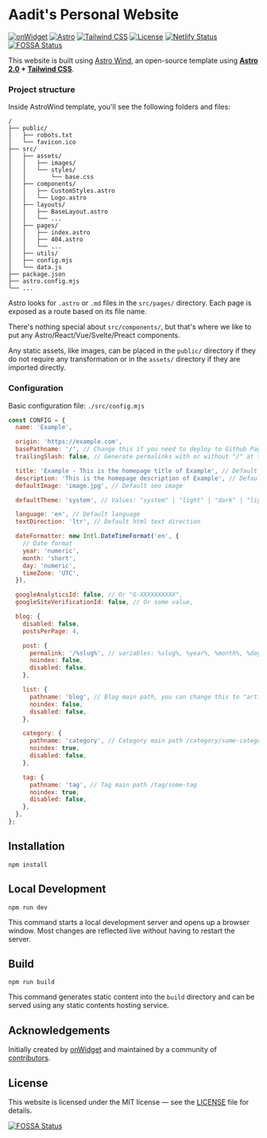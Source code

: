 # Aadit's Personal Website
[![onWidget](https://custom-icon-badges.demolab.com/badge/made%20by%20-onWidget-556bf2?style=flat-square&logo=onwidget&logoColor=white&labelColor=101827)](https://onwidget.com)
[![Astro](https://img.shields.io/badge/built%20with-astro-000000.svg?style=flat-square&color=000000&labelColor=000000&logo=astro)](https://astro.build)
[![Tailwind CSS](https://img.shields.io/badge/built%20with-tailwind%20css-38b2ac.svg?style=flat-square&color=38b2ac&labelColor=38b2ac&logo=tailwind-css)](https://tailwindcss.com)
[![License](https://img.shields.io/github/license/onwidget/astrowind?style=flat-square&color=dddddd&labelColor=000000)](https://github.com/onwidget/astrowind/blob/main/LICENSE.md)
[![Netlify Status](https://github.com/nwtgck/actions-netlify/workflows/build-test/badge.svg)](https://app.netlify.com/sites/fastidious-donut-484954/deploys)
[![FOSSA Status](https://app.fossa.com/api/projects/git%2Bgithub.com%2Faaditkamat%2Fpersonal-website.svg?type=shield)](https://app.fossa.com/projects/git%2Bgithub.com%2Faaditkamat%2Fpersonal-website?ref=badge_shield)


This website is built using [Astro Wind](https://github.com/onwidget/astrowind), an open-source template using **[Astro 2.0](https://astro.build/blog/astro-2/) + [Tailwind CSS](https://tailwindcss.com/)**.

### Project structure

Inside AstroWind template, you'll see the following folders and files:

```
/
├── public/
│   ├── robots.txt
│   └── favicon.ico
├── src/
│   ├── assets/
│   │   ├── images/
│   │   └── styles/
│   │       └── base.css
│   ├── components/
│   │   ├── CustomStyles.astro
│   │   └── Logo.astro
│   ├── layouts/
│   │   ├── BaseLayout.astro
│   │   └── ...
│   ├── pages/
│   │   ├── index.astro
│   │   ├── 404.astro
│   │   └── ...
│   ├── utils/
│   ├── config.mjs
│   └── data.js
├── package.json
├── astro.config.mjs
└── ...
```

Astro looks for `.astro` or `.md` files in the `src/pages/` directory. Each page is exposed as a route based on its file name.

There's nothing special about `src/components/`, but that's where we like to put any Astro/React/Vue/Svelte/Preact components.

Any static assets, like images, can be placed in the `public/` directory if they do not require any transformation or in the `assets/` directory if they are imported directly.

### Configuration

Basic configuration file: `./src/config.mjs`

```javascript
const CONFIG = {
  name: 'Example',

  origin: 'https://example.com',
  basePathname: '/', // Change this if you need to deploy to Github Pages, for example
  trailingSlash: false, // Generate permalinks with or without "/" at the end

  title: 'Example - This is the homepage title of Example', // Default seo title
  description: 'This is the homepage description of Example', // Default seo description
  defaultImage: 'image.jpg', // Default seo image

  defaultTheme: 'system', // Values: "system" | "light" | "dark" | "light:only" | "dark:only"

  language: 'en', // Default language
  textDirection: 'ltr', // Default html text direction

  dateFormatter: new Intl.DateTimeFormat('en', {
    // Date format
    year: 'numeric',
    month: 'short',
    day: 'numeric',
    timeZone: 'UTC',
  }),

  googleAnalyticsId: false, // Or "G-XXXXXXXXXX",
  googleSiteVerificationId: false, // Or some value,

  blog: {
    disabled: false,
    postsPerPage: 4,

    post: {
      permalink: '/%slug%', // variables: %slug%, %year%, %month%, %day%, %hour%, %minute%, %second%, %category%
      noindex: false,
      disabled: false,
    },

    list: {
      pathname: 'blog', // Blog main path, you can change this to "articles" (/articles)
      noindex: false,
      disabled: false,
    },

    category: {
      pathname: 'category', // Category main path /category/some-category
      noindex: true,
      disabled: false,
    },

    tag: {
      pathname: 'tag', // Tag main path /tag/some-tag
      noindex: true,
      disabled: false,
    },
  },
};
```

## Installation

```console
npm install
```

## Local Development

```console
npm run dev
```

This command starts a local development server and opens up a browser window. Most changes are reflected live without having to restart the server.

## Build

```console
npm run build
```

This command generates static content into the `build` directory and can be served using any static contents hosting service.

## Acknowledgements

Initially created by [onWidget](https://onwidget.com) and maintained by a community of [contributors](https://github.com/onwidget/astrowind/graphs/contributors).

## License

This website is licensed under the MIT license — see the [LICENSE](./LICENSE.md) file for details.


[![FOSSA Status](https://app.fossa.com/api/projects/git%2Bgithub.com%2Faaditkamat%2Fpersonal-website.svg?type=large)](https://app.fossa.com/projects/git%2Bgithub.com%2Faaditkamat%2Fpersonal-website?ref=badge_large)